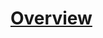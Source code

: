 # [Overview](overview.md)
<!--## [About Project Prague](overview-about-project-prague.md)
## [Set up Project Prague](overview-set-up-project-prague.md)
# Get Started
## [Prerequisites](get-started-prerequisites.md)
## [Start writing gestures](get-started-writing-gestures.md)
# How To
## [Design gestures](how-to-design-gesturs.md)
# Samples
## [.NET](samples-repository.md)
# Concepts
## [How it works](concepts-how-gestures-work.md)
# Reference
## [.NET](/dotnet/api/?view=botbuilder-3.8)
# Related
# Resources-->
